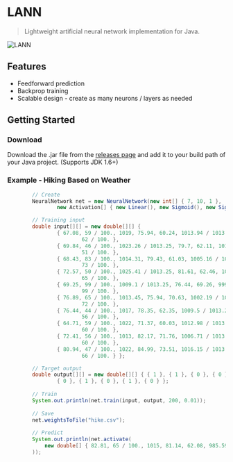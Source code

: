 # LANN

> Lightweight artificial neural network implementation for Java.

![LANN](http://kylecorry31.github.io/res/images/LANN.jpg)

## Features

* Feedforward prediction
* Backprop training
* Scalable design - create as many neurons / layers as needed

## Getting Started

### Download

Download the .jar file from the [releases page](https://github.com/kylecorry31/Kynet/releases) and add it to your build path of your Java project. (Supports JDK 1.6+)

### Example - Hiking Based on Weather

```java
		// Create
		NeuralNetwork net = new NeuralNetwork(new int[] { 7, 10, 1 },
				new Activation[] { new Linear(), new Sigmoid(), new Sigmoid() });

		// Training input
		double input[][] = new double[][] {
				{ 67.08, 59 / 100., 1019, 75.94, 60.24, 1013.94 / 1013.25,
						62 / 100. },
				{ 69.84, 46 / 100., 1023.26 / 1013.25, 79.7, 62.11, 1012.57,
						51 / 100. },
				{ 68.43, 83 / 100., 1014.31, 79.43, 61.03, 1005.16 / 1013.25,
						73 / 100. },
				{ 72.57, 50 / 100., 1025.41 / 1013.25, 81.61, 62.46, 1014.79,
						65 / 100. },
				{ 69.25, 99 / 100., 1009.1 / 1013.25, 76.44, 69.26, 999.05,
						99 / 100. },
				{ 76.89, 65 / 100., 1013.45, 75.94, 70.63, 1002.19 / 1013.25,
						72 / 100. },
				{ 76.44, 44 / 100., 1017, 78.35, 62.35, 1009.5 / 1013.25,
						56 / 100. },
				{ 64.71, 59 / 100., 1022, 71.37, 60.03, 1012.98 / 1013.25,
						60 / 100. },
				{ 72.41, 56 / 100., 1013, 82.17, 71.76, 1006.71 / 1013.25,
						60 / 100. },
				{ 80.94, 47 / 100., 1022, 84.99, 73.51, 1016.15 / 1013.25,
						66 / 100. } };

		// Target output
		double output[][] = new double[][] { { 1 }, { 1 }, { 0 }, { 0 }, { 0 },
				{ 0 }, { 1 }, { 0 }, { 1 }, { 0 } };
				
		// Train
		System.out.println(net.train(input, output, 200, 0.01));
		
		// Save
		net.weightsToFile("hike.csv");
		
		// Predict
		System.out.println(net.activate(
		    new double[] { 82.81, 65 / 100., 1015, 81.14, 62.08, 985.59 / 1013.25, 46 / 100.}
		));

```
